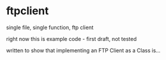 # ftpclient
single file, single function, ftp client

right now this is example code - first draft, not tested

written to show that implementing an FTP Client as a Class is...
